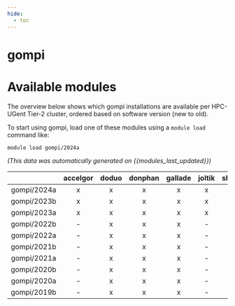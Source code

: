 ```yaml
---
hide:
  - toc
---
```


gompi
=====

# Available modules


The overview below shows which gompi installations are available per HPC-UGent Tier-2 cluster, ordered based on software version (new to old).

To start using gompi, load one of these modules using a `module load` command like:

```shell
module load gompi/2024a
```

*(This data was automatically generated on {{modules_last_updated}})*  

| |accelgor|doduo|donphan|gallade|joltik|shinx|skitty|
| :---: | :---: | :---: | :---: | :---: | :---: | :---: | :---: |
|gompi/2024a|x|x|x|x|x|x|x|
|gompi/2023b|x|x|x|x|x|x|x|
|gompi/2023a|x|x|x|x|x|x|x|
|gompi/2022b|-|x|x|x|-|-|-|
|gompi/2022a|-|x|x|x|-|x|-|
|gompi/2021b|-|x|x|x|-|-|-|
|gompi/2021a|-|x|x|x|-|-|-|
|gompi/2020b|-|x|x|x|-|-|-|
|gompi/2020a|-|x|x|x|-|-|-|
|gompi/2019b|-|x|x|x|-|-|-|
